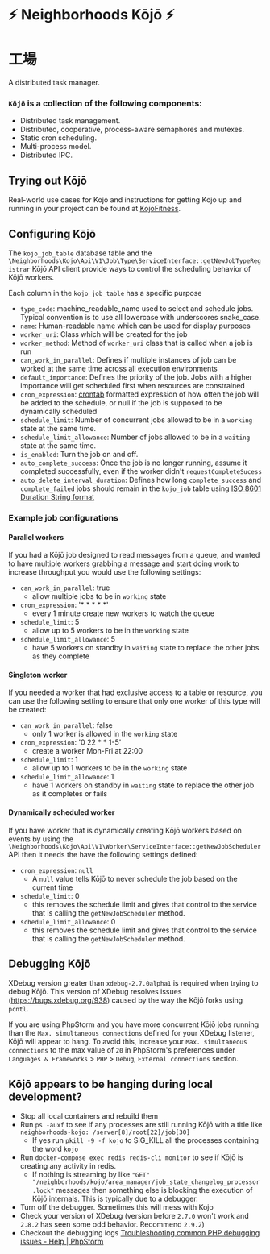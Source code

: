 # ⚡ Neighborhoods Kōjō ⚡
# 工場
A distributed task manager.

### `Kōjō` is a collection of the following components:
* Distributed task management.
* Distributed, cooperative, process-aware semaphores and mutexes.
* Static cron scheduling.
* Multi-process model.
* Distributed IPC.

## Trying out Kōjō

Real-world use cases for Kōjō and instructions for getting Kōjō up and running in your project can be found at [KojoFitness](https://github.com/neighborhoods/KojoFitness).

## Configuring Kōjō
The `kojo_job_table` database table and the `\Neighborhoods\Kojo\Api\V1\Job\Type\ServiceInterface::getNewJobTypeRegistrar` Kōjō API client provide ways to control the scheduling behavior of Kōjō workers.  

Each column in the `kojo_job_table` has a specific purpose
- `type_code`: machine_readable_name used to select and schedule jobs. Typical convention is to use all lowercase with underscores snake_case.
- `name`: Human-readable name which can be used for display purposes
- `worker_uri`: Class which will be created for the job
- `worker_method`: Method of `worker_uri` class that is called when a job is run
- `can_work_in_parallel`: Defines if multiple instances of job can be worked at the same time across all execution environments
- `default_importance`:  Defines the priority of the job. Jobs with a higher importance will get scheduled first when resources are constrained
- `cron_expression`: [crontab](https://crontab.guru/) formatted expression of how often the job will be added to the schedule, or null if the job is supposed to be dynamically scheduled
- `schedule_limit`:  Number of concurrent jobs allowed to be in a `working` state at the same time.
- `schedule_limit_allowance`: Number of jobs allowed to be in a `waiting` state at the same time.
- `is_enabled`: Turn the job on and off.
- `auto_complete_success`: Once the job is no longer running, assume it completed successfully, even if the worker didn't `requestCompleteSucess`
- `auto_delete_interval_duration`: Defines how long `complete_success` and `complete_failed` jobs should remain in the `kojo_job` table using [ISO 8601 Duration String format](https://en.wikipedia.org/wiki/ISO_8601#Durations)

### Example job configurations
#### Parallel workers
If you had a Kōjō job designed to read messages from a queue, and wanted to have multiple workers grabbing a message and start doing work to increase throughput you would use the following settings:
- `can_work_in_parallel`: true
  - allow multiple jobs to be in `working` state
- `cron_expression`: '* * * * *'
  - every 1 minute create new workers to watch the queue
- `schedule_limit`: 5
  - allow up to 5 workers to be in the `working` state
- `schedule_limit_allowance`: 5
  - have 5 workers on standby in `waiting` state to replace the other jobs as they complete

#### Singleton worker
If you needed a worker that had exclusive access to a table or resource, you can use the following setting to ensure that only one worker of this type will be created:
- `can_work_in_parallel`: false
  - only 1 worker is allowed in the `working` state
- `cron_expression`: '0 22 * * 1-5'
  - create a worker Mon-Fri at 22:00
- `schedule_limit`: 1
  - allow up to 1 workers to be in the `working` state
- `schedule_limit_allowance`: 1
  - have 1 workers on standby in `waiting` state to replace the other job as it completes or fails

#### Dynamically scheduled worker
If you have worker that is dynamically creating Kōjō workers based on events by using the `\Neighborhoods\Kojo\Api\V1\Worker\ServiceInterface::getNewJobScheduler` API then it needs the have the following settings defined:
- `cron_expression`: `null`
  - A `null` value tells Kōjō to never schedule the job based on the current time
- `schedule_limit`: 0
  - this removes the schedule limit and gives that control to the service that is calling the `getNewJobScheduler` method.
- `schedule_limit_allowance`: 0
  - this removes the schedule limit and gives that control to the service that is calling the `getNewJobScheduler` method.

## Debugging Kōjō
XDebug version greater than `xdebug-2.7.0alpha1` is required when trying to debug Kōjō. This version of XDebug resolves issues (https://bugs.xdebug.org/938) caused by the way the Kōjō forks using `pcntl`.

If you are using PhpStorm and you have more concurrent Kōjō jobs running than the `Max. simultaneous connections` defined for your XDebug listener, Kōjō will appear to hang. To avoid this, increase your `Max. simultaneous connections` to the max value of `20` in PhpStorm's preferences under `Languages & Frameworks` > `PHP` > `Debug`, `External connections` section.

## Kōjō appears to be hanging during local development?

* Stop all local containers and rebuild them
* Run `ps -auxf` to see if any processes are still running Kōjō with a title like `neighborhoods-kojo: /server[8]/root[22]/job[30]`
    - If yes run `pkill -9 -f kojo` to SIG_KILL all the processes containing the word `kojo`
* Run `docker-compose exec redis redis-cli monitor` to see if Kōjō is creating any activity in redis.
  * If nothing is streaming by like `"GET" "/neighborhoods/kojo/area_manager/job_state_changelog_processor.lock"` messages then something else is blocking the execution of Kōjō internals. This is typically due to a debugger.
* Turn off the debugger. Sometimes this will mess with Kojo
* Check your version of XDebug (version before `2.7.0` won't work and `2.8.2` has seen some odd behavior. Recommend `2.9.2`)
* Checkout the debugging logs [Troubleshooting common PHP debugging issues - Help | PhpStorm](https://www.jetbrains.com/help/phpstorm/troubleshooting-php-debugging.html#)
